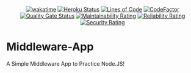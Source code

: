 <div align="center">

  [![wakatime](https://wakatime.com/badge/github/Amir-Pourhadi/Node-Middleware-App.svg)](https://wakatime.com/badge/github/Amir-Pourhadi/Node-Middleware-App)
  [![Heroku Status](https://heroku-status-badges.herokuapp.com/amir-middleware-app)](https://amir-middleware-app.herokuapp.com/)
  [![Lines of Code](https://sonarcloud.io/api/project_badges/measure?project=Amir-Pourhadi_Middleware-App&metric=ncloc)](https://sonarcloud.io/dashboard?id=Amir-Pourhadi_Middleware-App)
  [![CodeFactor](https://www.codefactor.io/repository/github/amir-pourhadi/node-middleware-app/badge)](https://www.codefactor.io/repository/github/amir-pourhadi/node-middleware-app)  
  [![Quality Gate Status](https://sonarcloud.io/api/project_badges/measure?project=Amir-Pourhadi_Middleware-App&metric=alert_status)](https://sonarcloud.io/dashboard?id=Amir-Pourhadi_Middleware-App)
  [![Maintainability Rating](https://sonarcloud.io/api/project_badges/measure?project=Amir-Pourhadi_Middleware-App&metric=sqale_rating)](https://sonarcloud.io/dashboard?id=Amir-Pourhadi_Middleware-App)
  [![Reliability Rating](https://sonarcloud.io/api/project_badges/measure?project=Amir-Pourhadi_Middleware-App&metric=reliability_rating)](https://sonarcloud.io/dashboard?id=Amir-Pourhadi_Middleware-App)
  [![Security Rating](https://sonarcloud.io/api/project_badges/measure?project=Amir-Pourhadi_Middleware-App&metric=security_rating)](https://sonarcloud.io/dashboard?id=Amir-Pourhadi_Middleware-App)
</div>

# Middleware-App
A Simple Middleware App to Practice Node.JS!
